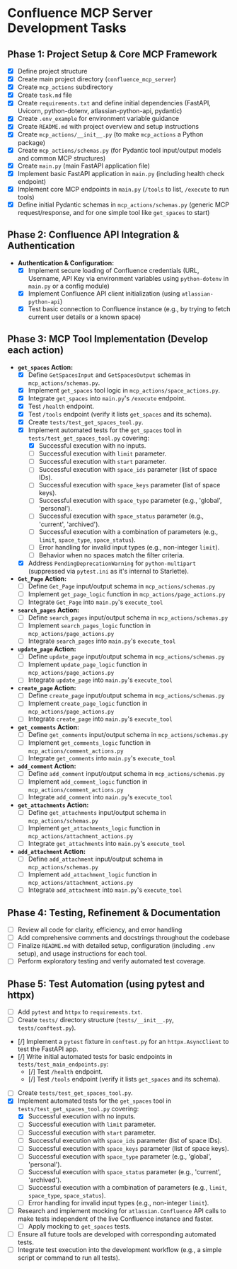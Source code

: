 # Confluence MCP Server Development Tasks

## Phase 1: Project Setup & Core MCP Framework

*   [x] Define project structure
*   [x] Create main project directory (`confluence_mcp_server`)
*   [x] Create `mcp_actions` subdirectory
*   [x] Create `task.md` file
*   [x] Create `requirements.txt` and define initial dependencies (FastAPI, Uvicorn, python-dotenv, atlassian-python-api, pydantic)
*   [x] Create `.env_example` for environment variable guidance
*   [x] Create `README.md` with project overview and setup instructions
*   [x] Create `mcp_actions/__init__.py` (to make `mcp_actions` a Python package)
*   [x] Create `mcp_actions/schemas.py` (for Pydantic tool input/output models and common MCP structures)
*   [x] Create `main.py` (main FastAPI application file)
*   [x] Implement basic FastAPI application in `main.py` (including health check endpoint)
*   [x] Implement core MCP endpoints in `main.py` (`/tools` to list, `/execute` to run tools)
*   [x] Define initial Pydantic schemas in `mcp_actions/schemas.py` (generic MCP request/response, and for one simple tool like `get_spaces` to start)

## Phase 2: Confluence API Integration & Authentication
*   **Authentication & Configuration:**
    *   [x] Implement secure loading of Confluence credentials (URL, Username, API Key via environment variables using `python-dotenv` in `main.py` or a config module)
    *   [x] Implement Confluence API client initialization (using `atlassian-python-api`)
    *   [x] Test basic connection to Confluence instance (e.g., by trying to fetch current user details or a known space)

## Phase 3: MCP Tool Implementation (Develop each action)

*   **`get_spaces` Action:**
    *   [x] Define `GetSpacesInput` and `GetSpacesOutput` schemas in `mcp_actions/schemas.py`.
    *   [x] Implement `get_spaces` tool logic in `mcp_actions/space_actions.py`.
    *   [x] Integrate `get_spaces` into `main.py`'s `/execute` endpoint.
    *   [x] Test `/health` endpoint.
    *   [x] Test `/tools` endpoint (verify it lists `get_spaces` and its schema).
    *   [x] Create `tests/test_get_spaces_tool.py`.
    *   [x] Implement automated tests for the `get_spaces` tool in `tests/test_get_spaces_tool.py` covering:
        *   [x] Successful execution with no inputs.
        *   [ ] Successful execution with `limit` parameter.
        *   [ ] Successful execution with `start` parameter.
        *   [ ] Successful execution with `space_ids` parameter (list of space IDs).
        *   [ ] Successful execution with `space_keys` parameter (list of space keys).
        *   [ ] Successful execution with `space_type` parameter (e.g., 'global', 'personal').
        *   [ ] Successful execution with `space_status` parameter (e.g., 'current', 'archived').
        *   [ ] Successful execution with a combination of parameters (e.g., `limit`, `space_type`, `space_status`).
        *   [ ] Error handling for invalid input types (e.g., non-integer `limit`).
        *   [ ] Behavior when no spaces match the filter criteria.
    *   [x] Address `PendingDeprecationWarning` for `python-multipart` (suppressed via `pytest.ini` as it's internal to Starlette).
*   **`Get_Page` Action:**
    *   [ ] Define `Get_Page` input/output schema in `mcp_actions/schemas.py`
    *   [ ] Implement `get_page_logic` function in `mcp_actions/page_actions.py`
    *   [ ] Integrate `Get_Page` into `main.py`'s `execute_tool`
*   **`search_pages` Action:**
    *   [ ] Define `search_pages` input/output schema in `mcp_actions/schemas.py`
    *   [ ] Implement `search_pages_logic` function in `mcp_actions/page_actions.py`
    *   [ ] Integrate `search_pages` into `main.py`'s `execute_tool`
*   **`update_page` Action:**
    *   [ ] Define `update_page` input/output schema in `mcp_actions/schemas.py`
    *   [ ] Implement `update_page_logic` function in `mcp_actions/page_actions.py`
    *   [ ] Integrate `update_page` into `main.py`'s `execute_tool`
*   **`create_page` Action:**
    *   [ ] Define `create_page` input/output schema in `mcp_actions/schemas.py`
    *   [ ] Implement `create_page_logic` function in `mcp_actions/page_actions.py`
    *   [ ] Integrate `create_page` into `main.py`'s `execute_tool`
*   **`get_comments` Action:**
    *   [ ] Define `get_comments` input/output schema in `mcp_actions/schemas.py`
    *   [ ] Implement `get_comments_logic` function in `mcp_actions/comment_actions.py`
    *   [ ] Integrate `get_comments` into `main.py`'s `execute_tool`
*   **`add_comment` Action:**
    *   [ ] Define `add_comment` input/output schema in `mcp_actions/schemas.py`
    *   [ ] Implement `add_comment_logic` function in `mcp_actions/comment_actions.py`
    *   [ ] Integrate `add_comment` into `main.py`'s `execute_tool`
*   **`get_attachments` Action:**
    *   [ ] Define `get_attachments` input/output schema in `mcp_actions/schemas.py`
    *   [ ] Implement `get_attachments_logic` function in `mcp_actions/attachment_actions.py`
    *   [ ] Integrate `get_attachments` into `main.py`'s `execute_tool`
*   **`add_attachment` Action:**
    *   [ ] Define `add_attachment` input/output schema in `mcp_actions/schemas.py`
    *   [ ] Implement `add_attachment_logic` function in `mcp_actions/attachment_actions.py`
    *   [ ] Integrate `add_attachment` into `main.py`'s `execute_tool`

## Phase 4: Testing, Refinement & Documentation
*   [ ] Review all code for clarity, efficiency, and error handling
*   [ ] Add comprehensive comments and docstrings throughout the codebase
*   [ ] Finalize `README.md` with detailed setup, configuration (including `.env` setup), and usage instructions for each tool.
*   [ ] Perform exploratory testing and verify automated test coverage.

## Phase 5: Test Automation (using pytest and httpx)

*   [ ] Add `pytest` and `httpx` to `requirements.txt`.
*   [ ] Create `tests/` directory structure (`tests/__init__.py`, `tests/conftest.py`).
*   [/] Implement a `pytest` fixture in `conftest.py` for an `httpx.AsyncClient` to test the FastAPI app.
*   [/] Write initial automated tests for basic endpoints in `tests/test_main_endpoints.py`:
    *   [/] Test `/health` endpoint.
    *   [/] Test `/tools` endpoint (verify it lists `get_spaces` and its schema).
*   [ ] Create `tests/test_get_spaces_tool.py`.
*   [x] Implement automated tests for the `get_spaces` tool in `tests/test_get_spaces_tool.py` covering:
    *   [x] Successful execution with no inputs.
    *   [ ] Successful execution with `limit` parameter.
    *   [ ] Successful execution with `start` parameter.
    *   [ ] Successful execution with `space_ids` parameter (list of space IDs).
    *   [ ] Successful execution with `space_keys` parameter (list of space keys).
    *   [ ] Successful execution with `space_type` parameter (e.g., 'global', 'personal').
    *   [ ] Successful execution with `space_status` parameter (e.g., 'current', 'archived').
    *   [ ] Successful execution with a combination of parameters (e.g., `limit`, `space_type`, `space_status`).
    *   [ ] Error handling for invalid input types (e.g., non-integer `limit`).
*   [ ] Research and implement mocking for `atlassian.Confluence` API calls to make tests independent of the live Confluence instance and faster.
    *   [ ] Apply mocking to `get_spaces` tests.
*   [ ] Ensure all future tools are developed with corresponding automated tests.
*   [ ] Integrate test execution into the development workflow (e.g., a simple script or command to run all tests).
